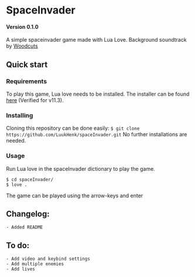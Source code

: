 # SpaceInvader
#### Version 0.1.0
A simple spaceinvader game made with Lua Love.
Background soundtrack by [Woodcuts](https://open.spotify.com/artist/7JZJe7QZ4vibeE55Xrm8X3?si=EvEK2wVYQOC-0AgSXWZ-rw)

## Quick start
### Requirements
To play this game, Lua love needs to be installed. The installer can be found [here](https://love2d.org/) (Verified for v11.3).

### Installing
Cloning this repository can be done easily:
`$ git clone https://github.com/LuukHenk/spaceInvader.git`
No further installations are needed.

### Usage
Run Lua love in the spaceInvader dictionary to play the game.
```
$ cd spaceInvader/
$ love .
```
The game can be played using the arrow-keys and enter

## Changelog:
    - Added README

## To do:
    - Add video and keybind settings
    - Add multiple enemies
    - Add lives
